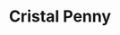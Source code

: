 ---
title: Cristal Penny
date: 
draft: false

# descripcion
description : Cristal cuadrado mediano

materials: Plata 925

color: Celeste, Azul, Negro

dimensions: 0,5cm

code: 01-07-0022

type: "Aros"

categories: []

price: $1.640,00

price_eftvo: $1.395,00

# Images
# first image will be shown in the product page
images:
  # - image: "images/path_to_image"
  # La ubicacion de las imagenes es imagenes/Aros/Aros.Cristal/01-07-0022-cristal-penny
  - image: "./images/aros/cristal/01-07-0022-cristal-cuadrado-mediano_C.JPG"
  - image: "./images/aros/cristal/01-07-0022-cristal-cuadrado-mediano_a.JPG"
  - image: "./images/aros/cristal/01-07-0022-cristal-cuadrado-mediano_b.JPG"
---